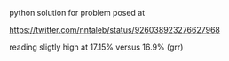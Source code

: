 python solution for problem posed at 

https://twitter.com/nntaleb/status/926038923276627968

reading sligtly high at 17.15% versus 16.9% (grr)

